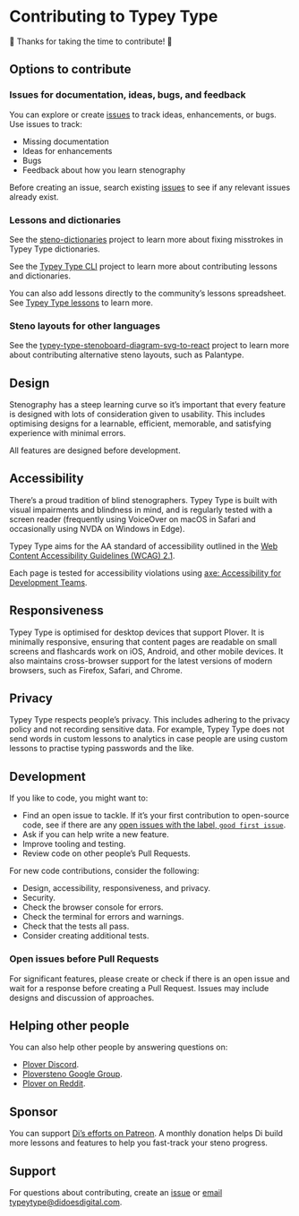 # Contributing to Typey Type

🎉 Thanks for taking the time to contribute! 🎉

## Options to contribute

### Issues for documentation, ideas, bugs, and feedback

You can explore or create [issues](https://github.com/didoesdigital/typey-type/issues) to track ideas, enhancements, or bugs. Use issues to track:

- Missing documentation
- Ideas for enhancements
- Bugs
- Feedback about how you learn stenography

Before creating an issue, search existing [issues](https://github.com/didoesdigital/typey-type/issues) to see if any relevant issues already exist.

### Lessons and dictionaries

See the [steno-dictionaries](https://github.com/didoesdigital/steno-dictionaries) project to learn more about fixing misstrokes in Typey Type dictionaries.

See the [Typey Type CLI](https://github.com/didoesdigital/typey-type-cli) project to learn more about contributing lessons and dictionaries.

You can also add lessons directly to the community’s lessons spreadsheet. See [Typey Type lessons](https://didoesdigital.com/typey-type/lessons) to learn more.

### Steno layouts for other languages

See the [typey-type-stenoboard-diagram-svg-to-react](https://github.com/didoesdigital/typey-type-stenoboard-diagram-svg-to-react) project to learn more about contributing alternative steno layouts, such as Palantype.

## Design

Stenography has a steep learning curve so it’s important that every feature is designed with lots of consideration given to usability. This includes optimising designs for a learnable, efficient, memorable, and satisfying experience with minimal errors.

All features are designed before development.

## Accessibility

There’s a proud tradition of blind stenographers. Typey Type is built with visual impairments and blindness in mind, and is regularly tested with a screen reader (frequently using VoiceOver on macOS in Safari and occasionally using NVDA on Windows in Edge).

Typey Type aims for the AA standard of accessibility outlined in the [Web Content Accessibility Guidelines (WCAG) 2.1](https://www.w3.org/WAI/standards-guidelines/wcag/).

Each page is tested for accessibility violations using [axe: Accessibility for Development Teams](https://www.deque.com/axe/).

## Responsiveness

Typey Type is optimised for desktop devices that support Plover. It is minimally responsive, ensuring that content pages are readable on small screens and flashcards work on iOS, Android, and other mobile devices. It also maintains cross-browser support for the latest versions of modern browsers, such as Firefox, Safari, and Chrome.

## Privacy

Typey Type respects people’s privacy. This includes adhering to the privacy policy and not recording sensitive data. For example, Typey Type does not send words in custom lessons to analytics in case people are using custom lessons to practise typing passwords and the like.

## Development

If you like to code, you might want to:

- Find an open issue to tackle. If it’s your first contribution to open-source code, see if there are any [open issues with the label, `good first issue`](https://github.com/didoesdigital/typey-type/issues?q=is%3Aopen+is%3Aissue+label%3A%22good+first+issue%22).
- Ask if you can help write a new feature.
- Improve tooling and testing.
- Review code on other people’s Pull Requests.

For new code contributions, consider the following:

- Design, accessibility, responsiveness, and privacy.
- Security.
- Check the browser console for errors.
- Check the terminal for errors and warnings.
- Check that the tests all pass.
- Consider creating additional tests.

### Open issues before Pull Requests

For significant features, please create or check if there is an open issue and wait for a response before creating a Pull Request. Issues may include designs and discussion of approaches.

## Helping other people

You can also help other people by answering questions on:

- [Plover Discord](https://discord.gg/0lQde43a6dGmAMp2).
- [Ploversteno Google Group](https://groups.google.com/forum/#!forum/ploversteno).
- [Plover on Reddit](https://www.reddit.com/r/Plover/).

## Sponsor

You can support [Di’s efforts on Patreon](https://www.patreon.com/didoesdigital). A monthly donation helps Di build more lessons and features to help you fast-track your steno progress.

## Support

For questions about contributing, create an [issue](https://github.com/didoesdigital/typey-type/issues) or <a href="mailto:typeytype@didoesdigital.com">email typeytype@didoesdigital.com</a>.

